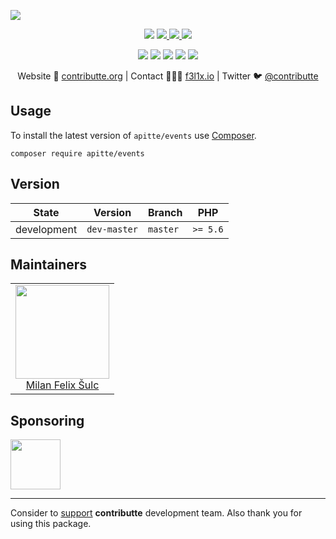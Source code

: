 ![](https://heatbadger.now.sh/github/readme/apitte/events/)

<p align=center>
  <a href="https://github.com/apitte/events/actions"><img src="https://badgen.net/github/checks/apitte/events/master?cache=300"></a>
  <a href="https://coveralls.io/r/apitte/events"> <img src="https://badgen.net/coveralls/c/github/apitte/events?cache=300"> </a>
  <a href="https://packagist.org/packages/apitte/events"> <img src="https://badgen.net/packagist/dm/apitte/events"> </a>
  <a href="https://packagist.org/packages/apitte/events"> <img src="https://badgen.net/packagist/v/apitte/events"> </a>
</p>
<p align=center>
  <a href="https://packagist.org/packages/apitte/events"><img src="https://badgen.net/packagist/php/apitte/events"></a>
  <a href="https://github.com/apitte/events"><img src="https://badgen.net/github/license/apitte/events"></a>
  <a href="https://bit.ly/ctteg"><img src="https://badgen.net/badge/support/gitter/cyan"></a>
  <a href="https://bit.ly/cttfo"><img src="https://badgen.net/badge/support/forum/yellow"></a>
  <a href="https://contributte.org/partners.html"><img src="https://badgen.net/badge/become/a%20patron/F96854"></a>
<p>

<p align=center>
Website 🚀 <a href="https://contributte.org">contributte.org</a> | Contact 👨🏻‍💻 <a href="https://f3l1x.io">f3l1x.io</a> | Twitter 🐦 <a href="https://twitter.com/contributte">@contributte</a>
</p>

## Usage

To install the latest version of `apitte/events` use [Composer](https://getcomposer.com).

```
composer require apitte/events
```


## Version

| State       | Version      | Branch   | PHP      |
|-------------|--------------|----------|----------|
| development | `dev-master` | `master` | `>= 5.6` |

## Maintainers

<table>
  <tbody>
    <tr>
      <td align="center">
        <a href="https://github.com/f3l1x">
            <img width="150" height="150" src="https://avatars2.githubusercontent.com/u/538058?v=3&s=150">
        </a>
        </br>
        <a href="https://github.com/f3l1x">Milan Felix Šulc</a>
      </td>
    </tr>
  <tbody>
</table>

## Sponsoring

<a href="https://github.com/tlapnet">
  <img width="80" height="80" src="https://avatars1.githubusercontent.com/u/22914186?s=80&v=4">
</a>

-----

Consider to [support](https://contributte.com/partners) **contributte** development team.
Also thank you for using this package.
